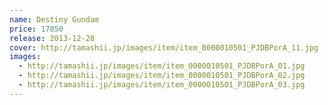 ```yaml
---
name: Destiny Gundam
price: 17850
release: 2013-12-28
cover: http://tamashii.jp/images/item/item_0000010501_PJDBPorA_11.jpg
images:
  - http://tamashii.jp/images/item/item_0000010501_PJDBPorA_01.jpg 
  - http://tamashii.jp/images/item/item_0000010501_PJDBPorA_02.jpg 
  - http://tamashii.jp/images/item/item_0000010501_PJDBPorA_03.jpg 
---
```

